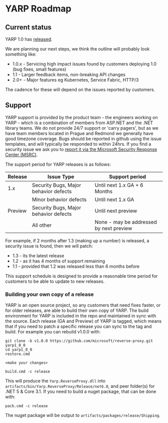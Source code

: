 # YARP Roadmap

## Current status

YARP 1.0 has [released](https://github.com/microsoft/reverse-proxy/releases/tag/v1.0.0).

We are planning our next steps, we think the outline will probably look something like:

- 1.0.x - Servicing high impact issues found by customers deploying 1.0 (bug fixes, small features)
- 1.1 - Larger feedback items, non-breaking API changes
- 2.0+ - Major features eg Kubernetes, Service Fabric, HTTP/3

The cadence for these will depend on the issues reported by customers.

## Support

YARP support is provided by the product team - the engineers working on YARP - which is a combination of members from ASP.NET and the .NET library teams. We do not provide 24/7 support or 'carry pagers', but as we have team members located in Prague and Redmond we generally have good timezone coverage. Bugs should be reported in github using the issue templates, and will typically be responded to within 24hrs. If you find a security issue we ask you to [report it via the Microsoft Security Response Center (MSRC)](https://github.com/microsoft/reverse-proxy/blob/main/SECURITY.md).

The support period for YARP releases is as follows:

| Release	| Issue Type | Support period |
| --- | ---| --- |
| 1.x	| Security Bugs, Major behavior defects	| Until next 1.x GA + 6 Months |
| | Minor behavior defects	| Until next 1.x GA |
| Preview | Security Bugs, Major behavior defects | Until next preview |
| | All other | None - may be addressed by next preview |

For example, if 2 months after 1.3 (making up a number) is released, a security issue is found, then we will patch:
- 1.3 - its the latest release
- 1.2 - as it has 4 months of support remaining
- 1.1 - provided that 1.2 was released less than 6 months before

This support schedule is designed to provide a reasonable time period for customers to be able to update to new releases. 

### Building your own copy of a release

YARP is an open source project, so any customers that need fixes faster, or for older releases, are able to build their own copy of YARP. The build environment for YARP is included in the repo and maintained in sync with the source. Each release (GA and Preview) of YARP is tagged, which means that if you need to patch a specific release you can sync to the tag and build. For example you can rebuild v1.0.0 with:

```shell
git clone -b v1.0.0 https://github.com/microsoft/reverse-proxy.git yarp1_0_0
cd yarp1_0_0
restore.cmd 

<make your changes>

build.cmd -c release
```

This will produce the `Yarp.ReverseProxy.dll` into `artifacts/bin/Yarp.ReverseProxy/Release/net6.0`, and peer folder(s) for .NET 5 & Core 3.1. If you need to build a nuget package, that can be done with: 

```shell
pack.cmd -c release
```

The nuget package will be output to `artifacts/packages/release/Shipping`. 
